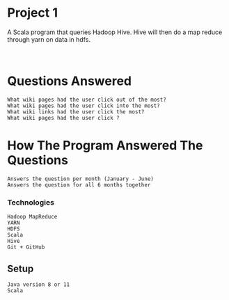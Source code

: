 # Project 1
A Scala program that queries Hadoop Hive. Hive will then do a map reduce through yarn on data in hdfs.

<br />

# Questions Answered
    What wiki pages had the user click out of the most?
    What wiki pages had the user click into the most?
    What wiki links had the user click the most?
    What wiki pages had the user click ?

# How The Program Answered The Questions
    Answers the question per month (January - June)
    Answers the question for all 6 months together

### Technologies
    Hadoop MapReduce
    YARN
    HDFS
    Scala
    Hive
    Git + GitHub


## Setup
    Java version 8 or 11
    Scala


<br />




